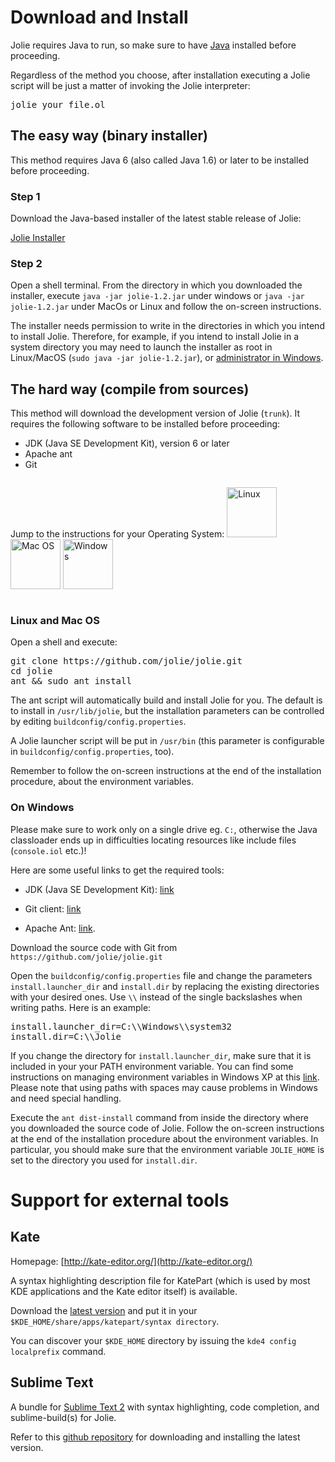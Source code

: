 <!--Themed-->

<!--<nav class="navbar navbar-default navbar-fixed-top" role="navigation">
  <div class="container">
<ul class="nav nav-pills">
<li role="presentation"><a href="#download-and-install">Download and Install</a></li>
<li role="presentation"><a href="/downloads.html">Download & Install</a></li>
<li role="presentation"><a href="/news">News</a></li>
</ul>
  </div>
</nav>

<div class="dropdown">
  <button class="btn btn-default dropdown-toggle" type="button" id="dropdownMenu1" data-toggle="dropdown" 
aria-expanded="true">
  Dropdown
  <span class="caret"></span>
  </button>
  <ul class="dropdown-menu" role="menu" aria-labelledby="dropdownMenu1">
  <li role="presentation"><a role="menuitem" tabindex="-1" href="#">Action</a></li>
  <li role="presentation"><a role="menuitem" tabindex="-1" href="#">Another action</a></li>
  <li role="presentation"><a role="menuitem" tabindex="-1" href="#">Something else here</a></li>
  <li role="presentation"><a role="menuitem" tabindex="-1" href="#">Separated link</a></li>
  </ul>
</div>

<div class="span12 page-nav-menu vertical-align nav-bar-static-top">
<div class="span3"><strong>In this page:</strong></div>
<div class="span9 dropdown">
<button class="btn btn-default dropdown-toggle" type="button" id="dropdownMenu1" data-toggle="dropdown" 
aria-expanded="true">
Download and Install
<span class="caret"></span>
</button>
  <ul class="dropdown-menu" role="menu" aria-labelledby="dropdownMenu1">
<!--   <li role="presentation"><a role="menuitem" tabindex="-1" href="#download-and-install">Top</a></li> -->
  <!--<li role="presentation"><a role="menuitem" tabindex="-1" href="#the-easy-way">The easy way (binary installer)</a></li>
  <li role="presentation"><a role="menuitem" tabindex="-1" href="#">Something else here</a></li>
  <li role="presentation"><a role="menuitem" tabindex="-1" href="#">Separated link</a></li>
  </ul>

<ul class="nav nav-pills">
<li role="presentation"><a href="#download-and-install">Download and Install</a></li>
<li role="presentation"><a href="/downloads.html">Download & Install</a></li>
<li role="presentation"><a href="/news">News</a></li>
</ul>
</div>
</div>-->

# <a id="download-and-install"></a> Download and Install

Jolie requires Java to run, so make sure to have [Java](http://www.java.com/) installed before proceeding.

Regardless of the method you choose, after installation executing a Jolie script will be just a matter of invoking the Jolie
interpreter:

<pre>jolie your_file.ol</pre>


## The easy way (binary installer)

This method requires Java 6 (also called Java 1.6) or later to be installed before proceeding.

### Step 1

Download the Java-based installer of the latest stable release of Jolie:

<div class="col-xs-12 text-center">
<a href="/files/releases/jolie-1.2.jar" onClick="ga('send', 'event', { eventCategory: 'Download', eventAction: 'JolieInstaller', eventLabel: 'jolie-1.2.jar'});">
<!-- <button type="button" class="center-block btn btn-default btn-lg"> -->
<p class="download">Jolie Installer</p>
<!-- </button> -->
</a>
</div>


### Step 2

Open a shell terminal. From the directory in which you downloaded the installer,
execute `java -jar jolie-1.2.jar` under windows or
`java -jar jolie-1.2.jar` under MacOs or Linux and follow the on-screen instructions.

The installer needs permission to write in the directories in which you intend to install Jolie.
Therefore, for example, if you intend to install Jolie in a system directory you may need to launch the installer as root in Linux/MacOS (`sudo java -jar jolie-1.2.jar`),
or [administrator in Windows](https://technet.microsoft.com/en-us/library/cc947813.aspx).

## The hard way (compile from sources)

This method will download the development version of Jolie (`trunk`).
It requires the following software to be installed before proceeding:

* JDK (Java SE Development Kit), version 6 or later
* Apache ant
* Git

<div style="float:left">
<p>Jump to the instructions for your Operating System:
<a href="#nix"><img src="/imgs/os_linux.png" title="Linux" height="80px"/></a>
<a href="#nix"><img src="/imgs/os_mac.png" title="Mac OS" height="80px"/></a>
<a href="#windows"><img src="/imgs/os_win.png" title="Windows" height="80px"/></a>
</p>
</div>

<div style="clear: both;"></div>

### <a id="nix"></a>Linux and Mac OS

Open a shell and execute:

<pre name="code">
git clone https://github.com/jolie/jolie.git
cd jolie
ant && sudo ant install
</pre>

The ant script will automatically build and install Jolie for you. The default is to install in `/usr/lib/jolie`, but 
the installation parameters can be controlled by editing `buildconfig/config.properties`.

A Jolie launcher script will be put in `/usr/bin` (this parameter is configurable in 
`buildconfig/config.properties`, too).

Remember to follow the on-screen instructions at the end of the installation procedure, about the environment variables.

### <a id="windows"></a>On Windows

Please make sure to work only on a single drive eg. `C:`, otherwise the Java
classloader ends up in difficulties locating resources like include files
(`console.iol` etc.)!

Here are some useful links to get the required tools:

* JDK (Java SE Development Kit): [link](http://java.sun.com/javase/downloads/index.jsp)

* Git client: [link](http://git-scm.com/)

* Apache Ant: [link](http://ant.apache.org/).

Download the source code with Git from `https://github.com/jolie/jolie.git`

Open the `buildconfig/config.properties` file and change the parameters `install.launcher_dir` and `install.dir` 
by replacing the existing directories with your desired ones. Use `\\` instead of the single backslashes when writing
paths. Here is an example:

<pre>
install.launcher_dir=C:\\Windows\\system32
install.dir=C:\\Jolie
</pre>

If you change the directory for `install.launcher_dir`, make sure that it is included in your your PATH environment variable.
You can find some instructions on managing environment variables in Windows XP at this
[link](http://support.microsoft.com/kb/310519). Please note that using paths with spaces may cause problems in Windows and need special handling.

Execute the `ant dist-install` command from inside the directory where you downloaded the source code of Jolie.
Follow the on-screen instructions at the end of the installation procedure about the environment variables.
In particular, you should make sure that the environment variable `JOLIE_HOME` is set to the directory you used for `install.dir`.

<!--
### Troubleshooting (Windows)

If the install path contains spaces you may experience a problem in launching the Jolie executable.
This is due to a problem on the command `set JOLIE_HOME` present in jolie.bat that can be found in
the installation directoy that you specified previously.

To solve this you must substitute the `\` characters before and after the path containing the space with
`//` and include the same part of the path between `""`.

For instance, if you chose to use the same directory as in this tutorial you can correct the `set`
command with the following code.

<pre>
set joliepath=C://"Program Files"//jolie\
</pre>

You can now execute Jolie scripts by issuing the `jolie` command in a console, for example: `jolie your_file.ol`
-->


# Support for external tools

## Kate

Homepage: [http://kate-editor.org/](http://kate-editor.org/)

A syntax highlighting description file for KatePart (which is used by most KDE applications and the Kate editor itself) is available.

Download the [latest version](http://www.jolie-lang.org/files/katepart/jolie.xml) and put it in your `$KDE_HOME/share/apps/katepart/syntax directory`.

You can discover your `$KDE_HOME` directory by issuing the `kde4 config localprefix` command.

## Sublime Text

A bundle for [Sublime Text 2](http://www.sublimetext.com/) with syntax highlighting, code completion, and sublime-build(s) for Jolie.

Refer to this [github repository](https://github.com/thesave/sublime-Jolie) for downloading and installing the latest version.
